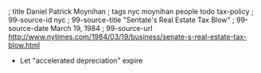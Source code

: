 ; title Daniel Patrick Moynihan
; tags nyc moynihan people todo tax-policy
; 99-source-id nyc
; 99-source-title "Sentate's Real Estate Tax Blow"
; 99-source-date March 19, 1984
; 99-source-url http://www.nytimes.com/1984/03/19/business/senate-s-real-estate-tax-blow.html

- Let "accelerated depreciation" expire
